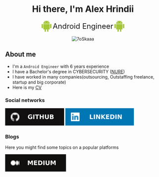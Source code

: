 <h1 align="center">Hi there, I'm Alex Hrindii</h1>
<div align="center">
    <img src="public/android.png" style="vertical-align: middle;" width="32"/>
    <span style="vertical-align: middle; font-size: x-large;">Android Engineer</span>
    <img src="public/android.png" style="vertical-align: middle;" width="32"/>
</div>

<p align="center" class="rounded-image">
  <img src="https://media.licdn.com/dms/image/C4E03AQG1NzVBk7mL2g/profile-displayphoto-shrink_800_800/0/1660169073293?e=1708560000&v=beta&t=KyUMIZHFomrIpV6pvuvtYzfjwhrXx4Kq3MCsaKZQgg0&style=plastic" alt="7oSkaaa" style="width: 50%;" />
</p>

## About me
- I'm a `Android Engineer` with 6 years experience  
- I have a Bachelor's degree in CYBERSECURITY (<a href="https://nure.ua/en/applicants/specialties-and-specialization/cybersecurity/">NURE</a>)
- I have worked in many companies(outsourcing, Outstaffing freelance, startup and big corporate)
- Here is my [CV](/public/TODO.pdf)

### Social networks
[![github](public/github.svg)](https://github.com/impossible1770)
[![linkedin](public/linkedin.svg)](https://www.linkedin.com/in/alexander-h-667533193/)

### Blogs
Here you might find some topics on a popular platforms

[![medium](public/medium.svg)](https://medium.com/@alex.hrindii/)
